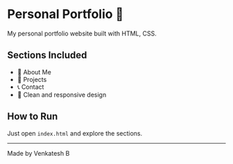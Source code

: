 # Personal Portfolio 💼

My personal portfolio website built with HTML, CSS.

## Sections Included

- 🧑 About Me
- 📁 Projects
- 📞 Contact
- 💅 Clean and responsive design

## How to Run

Just open `index.html` and explore the sections.

---

Made by Venkatesh B
